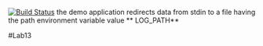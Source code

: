 [![Build Status](https://travis-ci.org/ssokov094/lab13.svg?branch=master)](https://travis-ci.org/ssokov094/lab13)
the demo application redirects data from stdin to a file having the path environment variable value ** LOG_PATH**

#Lab13
